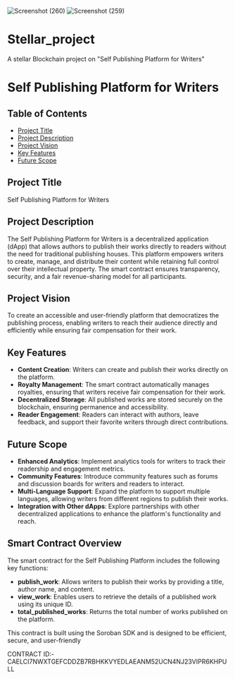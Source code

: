 ![Screenshot (260)](https://github.com/user-attachments/assets/70e436ff-08f2-4161-b992-a714b45afd7b)
![Screenshot (259)](https://github.com/user-attachments/assets/826f5b55-571d-4c3c-a191-7741fdde4fe0)

# Stellar_project
A stellar Blockchain project on "Self Publishing Platform for Writers"

# Self Publishing Platform for Writers

## Table of Contents
- [Project Title](#project-title)
- [Project Description](#project-description)
- [Project Vision](#project-vision)
- [Key Features](#key-features)
- [Future Scope](#future-scope)

## Project Title
Self Publishing Platform for Writers

## Project Description
The Self Publishing Platform for Writers is a decentralized application (dApp) that allows authors to publish their works directly to readers without the need for traditional publishing houses. This platform empowers writers to create, manage, and distribute their content while retaining full control over their intellectual property. The smart contract ensures transparency, security, and a fair revenue-sharing model for all participants.

## Project Vision
To create an accessible and user-friendly platform that democratizes the publishing process, enabling writers to reach their audience directly and efficiently while ensuring fair compensation for their work.

## Key Features
- **Content Creation**: Writers can create and publish their works directly on the platform.
- **Royalty Management**: The smart contract automatically manages royalties, ensuring that writers receive fair compensation for their work.
- **Decentralized Storage**: All published works are stored securely on the blockchain, ensuring permanence and accessibility.
- **Reader Engagement**: Readers can interact with authors, leave feedback, and support their favorite writers through direct contributions.

## Future Scope
- **Enhanced Analytics**: Implement analytics tools for writers to track their readership and engagement metrics.
- **Community Features**: Introduce community features such as forums and discussion boards for writers and readers to interact.
- **Multi-Language Support**: Expand the platform to support multiple languages, allowing writers from different regions to publish their works.
- **Integration with Other dApps**: Explore partnerships with other decentralized applications to enhance the platform's functionality and reach.

## Smart Contract Overview
The smart contract for the Self Publishing Platform includes the following key functions:
- **publish_work**: Allows writers to publish their works by providing a title, author name, and content.
- **view_work**: Enables users to retrieve the details of a published work using its unique ID.
- **total_published_works**: Returns the total number of works published on the platform.

This contract is built using the Soroban SDK and is designed to be efficient, secure, and user-friendly


CONTRACT ID:-CAELCI7NWXTGEFCDDZB7RBHKKVYEDLAEANM52UCN4NJ23VIPR6KHPULL


